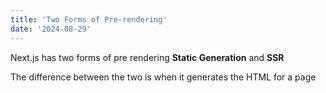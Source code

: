 ```yaml
---
title: 'Two Forms of Pre-rendering'
date: '2024-08-29'
---
```


Next.js has two forms of pre rendering **Static Generation** and **SSR**

The difference between the two is when it generates the HTML for a page
